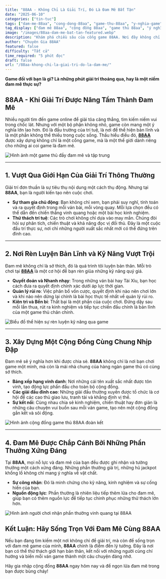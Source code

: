 ```yaml
---
title: "88AA - Không Chỉ Là Giải Trí, Đó Là Đam Mê Bất Tận"
date: "2025-06-10"
categories: ["tin-tuc"]
tags: ["dam-me-88aa", "cong-dong-88aa", "game-thu-88aa", "y-nghia-game", "thuong-hieu-88aa"]
tag_display: ["đam mê 88aa", "cộng đồng 88aa", "game thủ 88aa", "ý nghĩa game", "thương hiệu 88aa"]
image: "/images/88aa-dam-me-bat-tan-featured.webp"
description: "Khám phá chiều sâu của cổng game 88AA. Nơi đây không chỉ là một sân chơi giải trí đơn thuần, mà còn là một cộng đồng nuôi dưỡng đam mê, rèn luyện bản lĩnh và kết nối những con người cùng chí hướng."
author: "Chuyên Gia 88AA"
featured: false
difficulty: "Tất cả"
time_required: "5 phút đọc"
draft: false
url: "/88aa-khong-chi-la-giai-tri-do-la-dam-me/"
---
```



**Game đối với bạn là gì? Là những phút giải trí thoáng qua, hay là một niềm đam mê thực sự?**
## **88AA** - Khi Giải Trí Được Nâng Tầm Thành Đam Mê


Nhiều người tìm đến game online để giải tỏa căng thẳng, tìm kiếm niềm vui trong chốc lát. Nhưng với một bộ phận không nhỏ, game còn mang một ý nghĩa lớn lao hơn. Đó là đấu trường của trí tuệ, là nơi để thể hiện bản lĩnh và là một phần không thể thiếu trong cuộc sống. Thấu hiểu điều đó, [**88AA**](https://88aa.com.co "88AA") được xây dựng không chỉ là một cổng game, mà là một thế giới dành riêng cho những ai coi game là đam mê.


![Hình ảnh một game thủ đầy đam mê và tập trung](/images/game-thu-dam-me-88aa.webp)


---


## 1. Vượt Qua Giới Hạn Của Giải Trí Thông Thường


Giải trí đơn thuần là sự tiêu thụ nội dung một cách thụ động. Nhưng tại **88AA**, bạn là người kiến tạo nên cuộc chơi.
- **Sự tham gia chủ động**: Bạn không chỉ xem, bạn phải suy nghĩ, tính toán và ra quyết định trong mỗi ván bài, mỗi vòng quay. Mỗi lựa chọn đều có thể dẫn đến chiến thắng vinh quang hoặc một bài học kinh nghiệm.
- **Thử thách trí tuệ**: Các trò chơi không chỉ dựa vào may mắn. Chúng đòi hỏi sự phân tích, chiến thuật và khả năng đọc vị đối thủ. Đây là một cuộc đấu trí thực sự, nơi chỉ những người xuất sắc nhất mới có thể đứng trên đỉnh cao.


---


## 2. Nơi Rèn Luyện Bản Lĩnh và Kỹ Năng Vượt Trội


Đam mê không chỉ là sở thích, đó là quá trình tôi luyện bản thân. Mỗi trò chơi tại [**88AA**](https://88aa.com.co "88AA") là một cơ hội để bạn rèn giũa những kỹ năng quý giá.
- **Quyết đoán và Nhanh nhạy**: Trong những ván bài hay Tài Xỉu, bạn học cách đưa ra quyết định chính xác dưới áp lực thời gian.
- **Quản lý rủi ro**: Việc phân bổ vốn cược, quyết định khi nào nên chơi lớn và khi nào nên dừng lại chính là bài học thực tế nhất về quản lý rủi ro.
- **Kiên trì và Bền bỉ**: Thất bại là một phần của cuộc chơi. Đứng dậy sau mỗi lần thua, rút ra kinh nghiệm và tiếp tục chiến đấu chính là bản lĩnh của một game thủ chân chính.


![Biểu đồ thể hiện sự rèn luyện kỹ năng qua game](/images/ren-luyen-ky-nang-game.webp)


---


## 3. Xây Dựng Một Cộng Đồng Cùng Chung Nhịp Đập


Đam mê sẽ ý nghĩa hơn khi được chia sẻ. **88AA** không chỉ là nơi bạn chơi game một mình, mà còn là mái nhà chung của hàng ngàn game thủ có cùng sở thích.
- **Bảng xếp hạng vinh danh**: Nơi những cái tên xuất sắc nhất được tôn vinh, tạo động lực phấn đấu cho toàn bộ cộng đồng.
- **Các giải đấu đỉnh cao**: Những giải đấu thường xuyên được tổ chức là cơ hội để các cao thủ giao lưu, tranh tài và khẳng định vị thế.
- **Sự kết nối**: Cùng nhau chia sẻ kinh nghiệm, chiến thuật hay đơn giản là những câu chuyện vui buồn sau mỗi ván game, tạo nên một cộng đồng gắn kết và sôi động.


![Hình ảnh cộng đồng game thủ 88AA đoàn kết](/images/cong-dong-game-thu-88aa.webp)


---


## 4. Đam Mê Được Chắp Cánh Bởi Những Phần Thưởng Xứng Đáng


Tại **88AA**, mọi nỗ lực và đam mê của bạn đều được ghi nhận và tưởng thưởng một cách xứng đáng. Những phần thưởng giá trị, những hũ jackpot khổng lồ không chỉ mang ý nghĩa về vật chất.
- **Sự công nhận**: Đó là minh chứng cho kỹ năng, kinh nghiệm và sự cống hiến của bạn.
- **Nguồn động lực**: Phần thưởng là nhiên liệu tiếp thêm lửa cho đam mê, giúp bạn có thêm nguồn lực để tiếp tục chinh phục những thử thách lớn hơn.


![Hình ảnh người chơi nhận phần thưởng vinh quang tại 88AA](/images/vinh-quang-chien-thang-88aa.webp)


## Kết Luận: Hãy Sống Trọn Với Đam Mê Cùng **88AA**


Nếu bạn đang tìm kiếm một nơi không chỉ để giải trí, mà còn để sống trọn với đam mê game của mình, **88AA** chính là điểm đến lý tưởng. Đây là nơi bạn có thể thử thách giới hạn bản thân, kết nối với những người cùng chí hướng và biến mỗi ván game thành một câu chuyện đáng nhớ.

Hãy gia nhập cộng đồng **88AA** ngay hôm nay và để ngọn lửa đam mê trong bạn được bùng cháy!